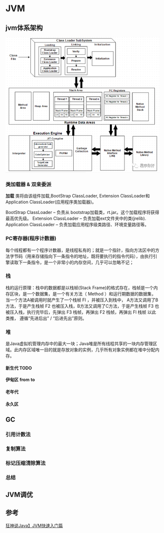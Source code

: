 # JVM

## jvm体系架构

![jvm-架构](../_images/jvm-架构-detail.png)

### 类加载器 & 双亲委派

**加载**
类将由该组件加载,BootStrap ClassLoader, Extension ClassLoader和 Application ClassLoader(应用程序类加载器)。

BootStrap ClassLoader – 负责从 bootstrap加载类，rt.jar。这个加载程序将获得最高优先级。
Extension ClassLoader – 负责加载ext文件夹中的类(jrelib).
Application ClassLoader – 负责加载应用程序级类路径、环境变量路径等。

### PC寄存器(程序计数器)

每个线程都有一个程序计数器，是线程私有的；就是一个指针，指向方法区中的方法字节码（用来存储指向下一条指令的地址，既将要执行的指令代码），由执行引擎读取下一条指令，是一个非常小的内存空间，几乎可以忽略不记；

### 栈

栈的运行原理：栈中的数据都是以栈帧(Stack Frame)的格式存在，栈帧是一个内存区块，是一个数据集，是一个有关方法（ Method ）和运行期数据的数据集，当一个方法A被调用时就产生了一个栈帧 Fl ，并被压入到栈中， A方法又调用了B方法，于是产生栈帧 F2 也被压入栈，B方法又调用了C方法，于是产生栈帧 F3 也被压入栈，执行完毕后，先弹出 F3 栈帧，再弹出 F2 栈帧，再弹出 Fl 栈帧 以此类推， 遵循“先进后出” / “后进先出”原则。

### 堆

是Java虚拟机管理内存中的最大一块；Java堆是所有线程共享的一块内存管理区域。此内存区域唯一目的就是存放对象的实例，几乎所有对象实例都在堆中分配内存。

#### 新生代 TODO

**伊甸区**
**from**
**to**

#### 老年代

#### 永久区

## GC

### 引用计数法

### 复制算法

### 标记压缩清除算法

### 总结

## JVM调优

## 参考

[狂神说Java】JVM快速入门篇](https://www.bilibili.com/video/BV1iJ411d7jS)
